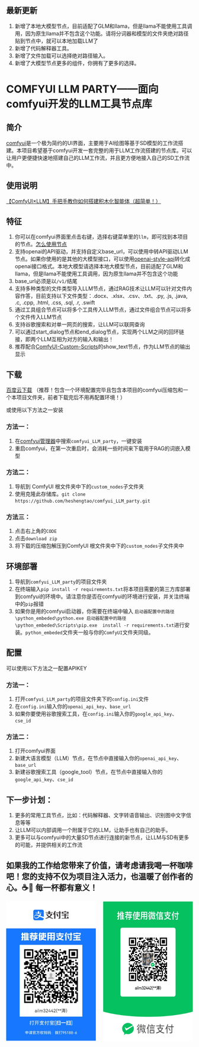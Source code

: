 ## 最新更新
1. 新增了本地大模型节点，目前适配了GLM和llama，但是llama不能使用工具调用，因为原生llama并不包含这个功能。请将分词器和模型的文件夹绝对路径贴到节点中，就可以本地加载LLM了
2. 新增了代码解释器工具。
3. 新增了文件加载可以选择绝对路径输入。
4. 新增了大模型节点更多的组件，你拥有了更多的选择。

# **COMFYUI LLM PARTY——面向comfyui开发的LLM工具节点库** 

## 简介
[comfyui](https://github.com/comfyanonymous/ComfyUI)是一个极为简约的UI界面，主要用于AI绘图等基于SD模型的工作流搭建。本项目希望基于comfyui开发一套完整的用于LLM工作流搭建的节点库。可以让用户更便捷快速地搭建自己的LLM工作流，并且更方便地接入自己的SD工作流中。

## 使用说明
[【ComfyUI×LLM】手把手教你如何搭建积木化智能体（超简单！）](https://www.bilibili.com/video/BV1JZ421v7Tw/?vd_source=f229e378448918b84afab7c430c6a75b)

## 特征
1. 你可以在comfyui界面里点击右键，选择右键菜单里的`llm`，即可找到本项目的节点。[怎么使用节点](how_to_use_nodes_ZH.md)
2. 支持openai的API驱动，并支持自定义base_url，可以使用中转API驱动LLM节点。如果你使用的是其他的大模型接口，可以使用[openai-style-api](https://github.com/tian-minghui/openai-style-api)转化成openai接口格式。本地大模型请选择本地大模型节点，目前适配了GLM和llama，但是llama不能使用工具调用，因为原生llama并不包含这个功能
3. base_url必须是以`/v1/`结尾
4. 支持多种类型的文件类型导入LLM节点，通过RAG技术让LLM可以针对文件内容作答，目前支持以下文件类型：.docx、.xlsx、.csv、.txt、.py, .js, .java, .c, .cpp, .html, .css, .sql, .r, .swift
5. 通过工具组合节点可以将多个工具传入LLM节点，通过文件组合节点可以将多个文件传入LLM节点
6. 支持谷歌搜索和对单一网页的搜索，让LLM可以联网查询
7. 可以通过start_dialog节点和end_dialog节点，实现两个LLM之间的回环链接，即两个LLM互相为对方的输入和输出！
8. 推荐配合[ComfyUI-Custom-Scripts](https://github.com/pythongosssss/ComfyUI-Custom-Scripts)的show_text节点，作为LLM节点的输出显示

## 下载
[百度云下载](https://pan.baidu.com/s/13ogn1np6bHgxOJhS--QJmg?pwd=jppj) （推荐！包含一个环境配置完毕且包含本项目的comfyui压缩包和一个本项目文件夹，前者下载完后不用再配置环境！）

或使用以下方法之一安装
### 方法一：
1. 在[comfyui管理器](https://github.com/ltdrdata/ComfyUI-Manager)中搜索`comfyui_LLM_party`，一键安装
2. 重启comfyui，在第一次重启时，会消耗一些时间来下载用于RAG的词嵌入模型

### 方法二：
1. 导航到 ComfyUI 根文件夹中下的`custom_nodes`子文件夹
2. 使用克隆此存储库。`git clone https://github.com/heshengtao/comfyui_LLM_party.git`

### 方法三：
1. 点击右上角的`CODE`
2. 点击`download zip`
3. 将下载的压缩包解压到ComfyUI 根文件夹中下的`custom_nodes`子文件夹中

## 环境部署
1. 导航到`comfyui_LLM_party`的项目文件夹
2. 在终端输入`pip install -r requirements.txt`将本项目需要的第三方库部署到comfyui的环境中。请注意你是否在comfyui的环境进行安装，并关注终端中的`pip`报错
3. 如果你是用的comfyui启动器，你需要在终端中输入 `启动器配置中的路径\python_embeded\python.exe 启动器配置中的路径\python_embeded\Scripts\pip.exe  install -r requirements.txt`进行安装。`python_embeded`文件夹一般与你的`ComfyUI`文件夹同级。

## 配置
可以使用以下方法之一配置APIKEY
### 方法一：
1. 打开`comfyui_LLM_party`的项目文件夹下的`config.ini`文件
2. 在`config.ini`输入你的`openai_api_key`、`base_url`
3. 如果你要使用谷歌搜索工具，在`config.ini`输入你的`google_api_key`、`cse_id`

### 方法二：
1. 打开comfyui界面
2. 新建大语言模型（LLM）节点，在节点中直接输入你的`openai_api_key`、`base_url`
3. 新建谷歌搜索工具（google_tool）节点，在节点中直接输入你的`google_api_key`、`cse_id`

## 下一步计划：
1. 更多的常用工具节点，比如：代码解释器、文字转语音输出、识别图中文字信息等等
2. 让LLM可以内部调用一个附属于它的LLM，让助手也有自己的助手。
3. 更多可以与comfyui中的大量SD节点进行连接的新节点，让LLM与SD有更多的可能，并提供相关的工作流

## 如果我的工作给您带来了价值，请考虑请我喝一杯咖啡吧！您的支持不仅为项目注入活力，也温暖了创作者的心。☕💖 每一杯都有意义！
<div style="display:flex; justify-content:space-between;">
    <img src="img/zhifubao.jpg" style="width: 48%;" />
    <img src="img/wechat.jpg" style="width: 48%;" />
</div>
